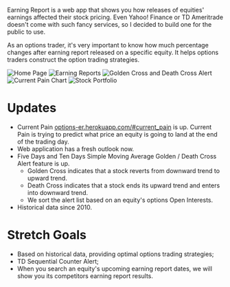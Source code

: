 Earning Report is a web app that shows you how releases of equities' earnings affected their stock pricing. 
Even Yahoo! Finance or TD Ameritrade doesn't come with such fancy services, so I decided to build one for the public to use.

As an options trader, it's very important to know how much percentage changes after earning report released on a specific equity. It helps options traders construct the option trading strategies. 

![Home Page](https://github.com/yumikohey/EarningReport/tree/master/app/assets/images/index.jpg)
![Earning Reports](https://github.com/yumikohey/EarningReport/tree/master/app/assets/images/earning.jpg)
![Golden Cross and Death Cross Alert](https://github.com/yumikohey/EarningReport/tree/master/app/assets/images/golden_cross.jpg)
![Current Pain Chart](https://github.com/yumikohey/EarningReport/tree/master/app/assets/images/current_pain.jpg)
![Stock Portfolio](https://github.com/yumikohey/EarningReport/tree/master/app/assets/images/portfolio.jpg)

# Updates
- Current Pain <a href="options-er.herokuapp.com/current_pain">options-er.herokuapp.com/#current_pain</a> is up. Current Pain is trying to predict what price an equity is going to land at the end of the trading day.
- Web application has a fresh outlook now.
- Five Days and Ten Days Simple Moving Average Golden / Death Cross Alert feature is up. 
  * Golden Cross indicates that a stock reverts from downward trend to upward trend.
  * Death Cross indicates that a stock ends its upward trend and enters into downward trend.
  * We sort the alert list based on an equity's options Open Interests.
- Historical data since 2010.


# Stretch Goals

- Based on historical data, providing optimal options trading strategies;
- TD Sequential Counter Alert;
- When you search an equity's upcoming earning report dates, we will show you its competitors earning report results.


